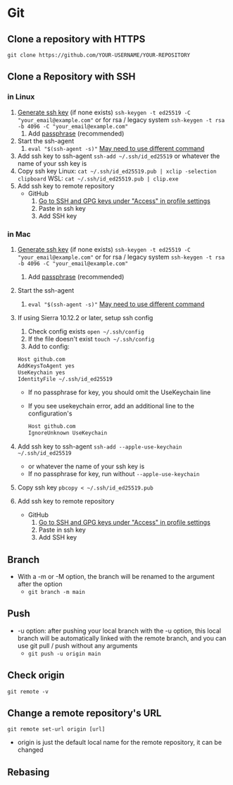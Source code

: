 # Git

## Clone a repository with HTTPS

`git clone https://github.com/YOUR-USERNAME/YOUR-REPOSITORY`

## Clone a Repository with SSH

### in Linux

1) [Generate ssh key](https://docs.github.com/en/authentication/connecting-to-github-with-ssh/generating-a-new-ssh-key-and-adding-it-to-the-ssh-agent#adding-your-ssh-key-to-the-ssh-agent) (if none exists)
  `ssh-keygen -t ed25519 -C "your_email@example.com"`
  or for rsa / legacy system
  `ssh-keygen -t rsa -b 4096 -C "your_email@example.com"`
   1) Add [passphrase](https://docs.github.com/en/authentication/connecting-to-github-with-ssh/working-with-ssh-key-passphrases) (recommended)
2) Start the ssh-agent
   1) `eval "$(ssh-agent -s)"`
      [May need to use different command](https://docs.github.com/en/authentication/connecting-to-github-with-ssh/generating-a-new-ssh-key-and-adding-it-to-the-ssh-agent?platform=linux#adding-your-ssh-key-to-the-ssh-agent)
3) Add ssh key to ssh-agent
  `ssh-add ~/.ssh/id_ed25519`
  or whatever the name of your ssh key is
4) Copy ssh key
  Linux: `cat ~/.ssh/id_ed25519.pub | xclip -selection clipboard`
  WSL: `cat ~/.ssh/id_ed25519.pub | clip.exe`
5) Add ssh key to remote repository
   - GitHub
      1. [Go to SSH and GPG keys under "Access" in profile settings](https://github.com/settings/profile)
      2. Paste in ssh key
      3. Add SSH key

### in Mac

1) [Generate ssh key](https://docs.github.com/en/authentication/connecting-to-github-with-ssh/generating-a-new-ssh-key-and-adding-it-to-the-ssh-agent#adding-your-ssh-key-to-the-ssh-agent) (if none exists)
  `ssh-keygen -t ed25519 -C "your_email@example.com"`
  or for rsa / legacy system
  `ssh-keygen -t rsa -b 4096 -C "your_email@example.com"`
   1) Add [passphrase](https://docs.github.com/en/authentication/connecting-to-github-with-ssh/working-with-ssh-key-passphrases) (recommended)
2) Start the ssh-agent
   1) `eval "$(ssh-agent -s)"`
      [May need to use different command](https://docs.github.com/en/authentication/connecting-to-github-with-ssh/generating-a-new-ssh-key-and-adding-it-to-the-ssh-agent?platform=linux#adding-your-ssh-key-to-the-ssh-agent)
3) If using Sierra 10.12.2 or later, setup ssh config
   1) Check config exists `open ~/.ssh/config`
   2) If the file doesn't exist `touch ~/.ssh/config`
   3) Add to config:
  
    ```bash
    Host github.com
    AddKeysToAgent yes
    UseKeychain yes
    IdentityFile ~/.ssh/id_ed25519
    ```

   - If no passphrase for key, you should omit the UseKeychain line
   - If you see usekeychain error, add an additional line to the configuration's

      ```bash
      Host github.com
      IgnoreUnknown UseKeychain
      ```
  
4) Add ssh key to ssh-agent
  `ssh-add --apple-use-keychain ~/.ssh/id_ed25519`
     - or whatever the name of your ssh key is
     - If no passphrase for key, run without `--apple-use-keychain`
5) Copy ssh key
  `pbcopy < ~/.ssh/id_ed25519.pub`
6) Add ssh key to remote repository
   - GitHub
      1. [Go to SSH and GPG keys under "Access" in profile settings](https://github.com/settings/profile)
      2. Paste in ssh key
      3. Add SSH key

## Branch

- With a -m or -M option, the branch will be renamed to the argument after the option
  - `git branch -m main`

## Push

- -u option: after pushing your local branch with the -u option, this local branch will be automatically linked with the remote branch, and you can use git pull / push without any arguments
  - `git push -u origin main`

## Check origin

`git remote -v`

## Change a remote repository's URL

`git remote set-url origin [url]`

- origin is just the default local name for the remote repository, it can be changed

## Rebasing
